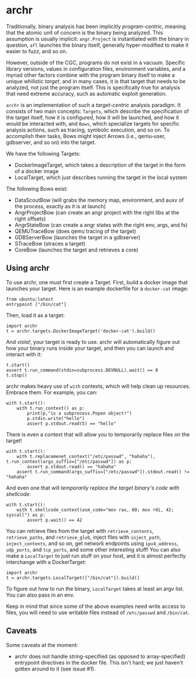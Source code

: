 # archr

Traditionally, binary analysis has been implicitly _program-centric_, meaning that the atomic unit of concern is the binary being analyzed.
This assumption is usually implicit: `angr.Project` is instantiated with the binary in question, `afl` launches the binary itself, generally hyper-modified to make it easier to fuzz, and so on.

However, outside of the CGC, programs do not exist in a vacuum.
Specific library versions, values in configuration files, environment variables, and a myriad other factors combine with the program binary itself to make a unique whilistic _target_, and in many cases, it is that target that needs to be analyzed, not just the program itself.
This is specifically true for analysis that need extreme accuracy, such as automatic exploit generation.

`archr` is an implementation of such a _target-centric_ analysis paradigm.
It consists of two main concepts: `Targets`, which describe the specification of the target itself, how it is configured, how it will be launched, and how it would be interacted with, and `Bows`, which specialize targets for specific analysis actions, such as tracing, symbolic execution, and so on.
To accomplish their tasks, Bows might inject Arrows (i.e., qemu-user, gdbserver, and so on) into the target.

We have the following Targets:

* DockerImageTarget, which takes a description of the target in the form of a docker image
* LocalTarget, which just describes running the target in the local system

The following Bows exist:

- DataScoutBow (will grabs the memory map, environment, and auxv of the process, exactly as it is at launch)
- AngrProjectBow (can create an angr project with the right libs at the right offsets)
- AngrStateBow (can create a angr states with the right env, args, and fs)
- QEMUTraceBow (does qemu tracing of the target)
- GDBServerBow (launches the target in a gdbserver)
- STraceBow (straces a target)
- CoreBow (launches the target and retrieves a core)

## Using archr

To use archr, one must first create a Target.
First, build a docker image that launches your target.
Here is an example dockerfile for a `docker-cat` image:

```
from ubuntu:latest
entrypoint ["/bin/cat"]
```

Then, load it as a target:

```
import archr
t = archr.targets.DockerImageTarget('docker-cat').build()
```

And _viola!_, your target is ready to use.
archr will automatically figure out how your binary runs inside your target, and then you can launch and interact with it:

```
t.start()
assert t.run_command(stdin=subprocess.DEVNULL).wait() == 0
t.stop()
```

archr makes heavy use of `with` contexts, which will help clean up resources.
Embrace them.
For example, you can:

```
with t.start():
	with t.run_context() as p:
		print(p,"is a subprocess.Popen object!")
		p.stdin.write("hello")
		assert p.stdout.read(5) == "hello"
```

There is even a context that will allow you to temporarily replace files on the target!

```
with t.start():
	with t.replacemenet_context("/etc/passwd", "hahaha"), t.run_context(args_suffix=["/etc/passwd"]) as p:
		assert p.stdout.read() == "hahaha"
	assert t.run_command(args_suffix=["/etc/passwd"]).stdout.read() != "hahaha"
```

And even one that will _temporarily replace the target binary's code with shellcode_:

```
with t.start():
	with t.shellcode_context(asm_code="mov rax, 60; mov rdi, 42; syscall") as p:
		assert p.wait() == 42
```

You can retrieve files from the target with `retrieve_contents`, `retrieve_paths`, and `retrieve_glob`, inject files with `inject_path`, `inject_contents`, and so on, get network endpoints using `ipv4_address`, `udp_ports`, and `tcp_ports`, and some other interesting stuff!
You can also make a `LocalTarget` to just run stuff on your host, and it is almost perfectly interchange with a DockerTarget:

```
import archr
t = archr.targets.LocalTarget(["/bin/cat"]).build()
```

To figure out how to run the binary, `LocalTarget` takes at least an argv list.
You can also pass in an env.

Keep in mind that since some of the above examples need write access to files, you will need to use writable files instead of `/etc/passwd` and `/bin/cat`.

## Caveats

Some caveats at the moment:

- archr does not handle string-specified (as opposed to array-specified) entrypoint directives in the docker file.
  This isn't hard; we just haven't gotten around to it (see issue #1).
